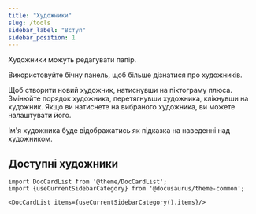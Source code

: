 ```yaml
---
title: "Художники"
slug: /tools
sidebar_label: "Вступ"
sidebar_position: 1
---
```



Художники можуть редагувати папір.

Використовуйте бічну панель, щоб більше дізнатися про художників.

Щоб створити новий художник, натиснувши на піктограму плюса. Змінюйте порядок художника, перетягнувши художника, клікнувши на художник. Якщо ви натиснете на вибраного художника, ви можете налаштувати його.

Ім'я художника буде відображатись як підказка на наведенні над художником.

## Доступні художники

```mdx-code-block
import DocCardList from '@theme/DocCardList';
import {useCurrentSidebarCategory} from '@docusaurus/theme-common';

<DocCardList items={useCurrentSidebarCategory().items}/>
```
